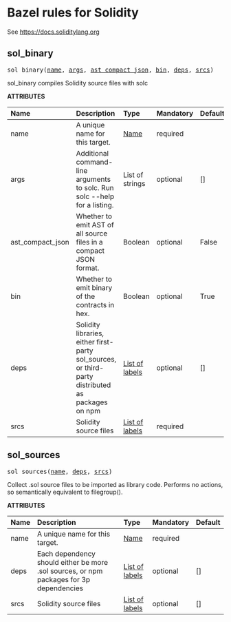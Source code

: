 <!-- Generated with Stardoc: http://skydoc.bazel.build -->

# Bazel rules for Solidity

See <https://docs.soliditylang.org>


<a id="sol_binary"></a>

## sol_binary

<pre>
sol_binary(<a href="#sol_binary-name">name</a>, <a href="#sol_binary-args">args</a>, <a href="#sol_binary-ast_compact_json">ast_compact_json</a>, <a href="#sol_binary-bin">bin</a>, <a href="#sol_binary-deps">deps</a>, <a href="#sol_binary-srcs">srcs</a>)
</pre>

sol_binary compiles Solidity source files with solc

**ATTRIBUTES**


| Name  | Description | Type | Mandatory | Default |
| :------------- | :------------- | :------------- | :------------- | :------------- |
| <a id="sol_binary-name"></a>name |  A unique name for this target.   | <a href="https://bazel.build/concepts/labels#target-names">Name</a> | required |  |
| <a id="sol_binary-args"></a>args |  Additional command-line arguments to solc. Run solc --help for a listing.   | List of strings | optional | [] |
| <a id="sol_binary-ast_compact_json"></a>ast_compact_json |  Whether to emit AST of all source files in a compact JSON format.   | Boolean | optional | False |
| <a id="sol_binary-bin"></a>bin |  Whether to emit binary of the contracts in hex.   | Boolean | optional | True |
| <a id="sol_binary-deps"></a>deps |  Solidity libraries, either first-party sol_sources, or third-party distributed as packages on npm   | <a href="https://bazel.build/concepts/labels">List of labels</a> | optional | [] |
| <a id="sol_binary-srcs"></a>srcs |  Solidity source files   | <a href="https://bazel.build/concepts/labels">List of labels</a> | required |  |


<a id="sol_sources"></a>

## sol_sources

<pre>
sol_sources(<a href="#sol_sources-name">name</a>, <a href="#sol_sources-deps">deps</a>, <a href="#sol_sources-srcs">srcs</a>)
</pre>

Collect .sol source files to be imported as library code.
    Performs no actions, so semantically equivalent to filegroup().
    

**ATTRIBUTES**


| Name  | Description | Type | Mandatory | Default |
| :------------- | :------------- | :------------- | :------------- | :------------- |
| <a id="sol_sources-name"></a>name |  A unique name for this target.   | <a href="https://bazel.build/concepts/labels#target-names">Name</a> | required |  |
| <a id="sol_sources-deps"></a>deps |  Each dependency should either be more .sol sources, or npm packages for 3p dependencies   | <a href="https://bazel.build/concepts/labels">List of labels</a> | optional | [] |
| <a id="sol_sources-srcs"></a>srcs |  Solidity source files   | <a href="https://bazel.build/concepts/labels">List of labels</a> | optional | [] |


